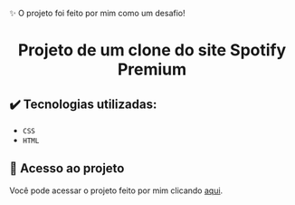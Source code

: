 ✨ O projeto foi feito por mim como um desafio!

<h1 align="center">Projeto de um clone do site Spotify Premium</h1>

## ✔️ Tecnologias utilizadas:

- ``CSS``
- ``HTML``

## 📁 Acesso ao projeto

Você pode acessar o projeto feito por mim clicando [aqui]( https://aliceurzedadev.github.io/spotify-premium-clone/).
